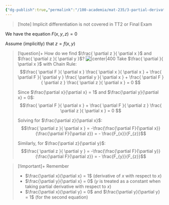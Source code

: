 ```yaml
---
{"dg-publish":true,"permalink":"/100-academia/mat-235/3-partial-derivatives-and-the-gradient/implicit-differentiation/","tags":["lecture","math","note","university"],"created":"2024-11-11T22:05:14.357-05:00","updated":"2024-11-11T22:16:47.198-05:00"}
---
```



> [!note] Implicit differentiation is not covered in TT2 or Final Exam

We have the equation $F(x, y, z) = 0$

Assume (implicitly) that $z = f(x, y)$

> [!question]+ How do we find $\frac{ \partial z }{ \partial x }$ and $\frac{ \partial z }{ \partial y }$?
> ![|center|400](https://i.imgur.com/EudLgGg.png)
> Take $\frac{ \partial }{ \partial x }$ with Chain Rule:
> $$\frac{ \partial F }{ \partial x } \frac{ \partial x }{ \partial x } + \frac{ \partial F }{ \partial y } \frac{ \partial y }{ \partial x } + \frac{ \partial F }{ \partial z } \frac{ \partial z }{ \partial x } = 0 $$
>
> Since $\frac{\partial x}{\partial x} = 1$ and $\frac{\partial y}{\partial x} = 0$:
> $$\frac{ \partial F }{ \partial x } + \frac{ \partial F }{ \partial z } \frac{ \partial z }{ \partial x } = 0 $$
>
> Solving for $\frac{\partial z}{\partial x}$:
> $$\frac{ \partial z }{ \partial x } = -\frac{\frac{\partial F}{\partial x}}{\frac{\partial F}{\partial z}} = - \frac{F_{x}}{F_{z}}$$
>
> Similarly, for $\frac{\partial z}{\partial y}$:
> $$\frac{ \partial z }{ \partial y } = -\frac{\frac{\partial F}{\partial y}}{\frac{\partial F}{\partial z}} = - \frac{F_{y}}{F_{z}}$$

> [!important]+ Remember
> - $\frac{\partial x}{\partial x} = 1$ (derivative of $x$ with respect to $x$)
> - $\frac{\partial y}{\partial x} = 0$ ($y$ is treated as a constant when taking partial derivative with respect to $x$)
> - $\frac{\partial x}{\partial y} = 0$ and $\frac{\partial y}{\partial y} = 1$ (for the second equation)